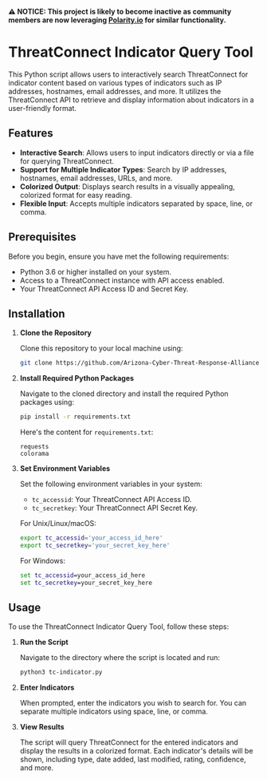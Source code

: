 **⚠️ NOTICE: This project is likely to become inactive as community members are now leveraging [Polarity.io](https://polarity.io) for similar functionality.**

# ThreatConnect Indicator Query Tool

This Python script allows users to interactively search ThreatConnect for indicator content based on various types of indicators such as IP addresses, hostnames, email addresses, and more. It utilizes the ThreatConnect API to retrieve and display information about indicators in a user-friendly format.

## Features

- **Interactive Search**: Allows users to input indicators directly or via a file for querying ThreatConnect.
- **Support for Multiple Indicator Types**: Search by IP addresses, hostnames, email addresses, URLs, and more.
- **Colorized Output**: Displays search results in a visually appealing, colorized format for easy reading.
- **Flexible Input**: Accepts multiple indicators separated by space, line, or comma.

## Prerequisites

Before you begin, ensure you have met the following requirements:

- Python 3.6 or higher installed on your system.
- Access to a ThreatConnect instance with API access enabled.
- Your ThreatConnect API Access ID and Secret Key.

## Installation

1. **Clone the Repository**

   Clone this repository to your local machine using:

   ```sh
   git clone https://github.com/Arizona-Cyber-Threat-Response-Alliance/threatconnect-cli.git
   ```

2. **Install Required Python Packages**

   Navigate to the cloned directory and install the required Python packages using:

   ```sh
   pip install -r requirements.txt
   ```

   Here's the content for `requirements.txt`:

   ```
   requests
   colorama
   ```

3. **Set Environment Variables**

   Set the following environment variables in your system:

   - `tc_accessid`: Your ThreatConnect API Access ID.
   - `tc_secretkey`: Your ThreatConnect API Secret Key.

   For Unix/Linux/macOS:

   ```sh
   export tc_accessid='your_access_id_here'
   export tc_secretkey='your_secret_key_here'
   ```

   For Windows:

   ```cmd
   set tc_accessid=your_access_id_here
   set tc_secretkey=your_secret_key_here
   ```

## Usage

To use the ThreatConnect Indicator Query Tool, follow these steps:

1. **Run the Script**

   Navigate to the directory where the script is located and run:

   ```sh
   python3 tc-indicator.py
   ```

2. **Enter Indicators**

   When prompted, enter the indicators you wish to search for. You can separate multiple indicators using space, line, or comma.

3. **View Results**

   The script will query ThreatConnect for the entered indicators and display the results in a colorized format. Each indicator's details will be shown, including type, date added, last modified, rating, confidence, and more.
